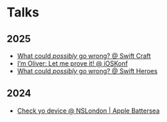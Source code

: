 # Talks

## 2025

- [What could _possibly_ go wrong? @ Swift Craft](./2025/swift-craft)
- [I’m Oliver: Let me prove it! @ iOSKonf](./2025/ioskonf)
- [What could _possibly_ go wrong? @ Swift Heroes](./2025/swift-heroes)

## 2024

- [Check yo device @ NSLondon | Apple Battersea](./2024/nslondon)
